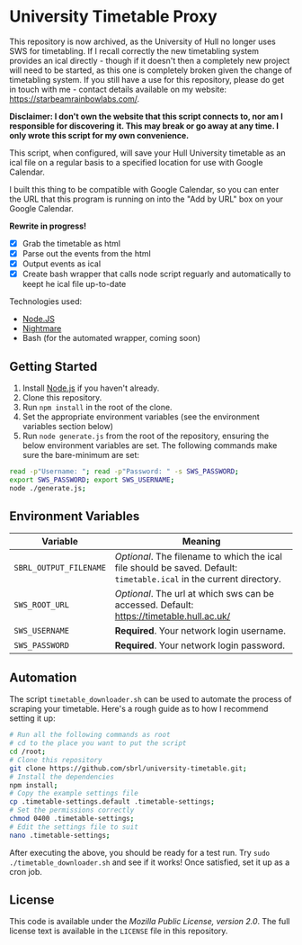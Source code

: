 # University Timetable Proxy

This repository is now archived, as the University of Hull no longer uses SWS for timetabling. If I recall correctly the new timetabling system provides an ical directly - though if it doesn't then a completely new project will need to be started, as this one is completely broken given the change of timetabling system. If you still have a use for this repository, please do get in touch with me - contact details available on my website: <https://starbeamrainbowlabs.com/>.


**Disclaimer: I don't own the website that this script connects to, nor am I responsible for discovering it. This may break or go away at any time. I only wrote this script for my own convenience.**

This script, when configured, will save your Hull University timetable as an ical file on a regular basis to a specified location for use with Google Calendar.

I built this thing to be compatible with Google Calendar, so you can enter 
the URL that this program is running on into the "Add by URL" box on your 
Google Calendar.

**Rewrite in progress!**

 - [x] Grab the timetable as html
 - [x] Parse out the events from the html
 - [x] Output events as ical
 - [x] Create bash wrapper that calls node script reguarly and automatically to keept he ical file up-to-date

Technologies used:
 - [Node.JS](https://nodejs.org/)
 - [Nightmare](https://npmjs.org/packages/nightmare)
 - Bash (for the automated wrapper, coming soon)

## Getting Started
1. Install [Node.js](//nodejs.org/) if you haven't already.
2. Clone this repository.
3. Run `npm install` in the root of the clone.
4. Set the appropriate environment variables (see the environment variables section below)
5. Run `node generate.js` from the root of the repository, ensuring the below environment variables are set. The following commands make sure the bare-minimum are set:

```bash
read -p"Username: "; read -p"Password: " -s SWS_PASSWORD;
export SWS_PASSWORD; export SWS_USERNAME;
node ./generate.js;
```

## Environment Variables

Variable                | Meaning
------------------------|---------------------------
`SBRL_OUTPUT_FILENAME`  | _Optional_. The filename to which the ical file should be saved. Default: `timetable.ical` in the current directory.
`SWS_ROOT_URL`          | _Optional_. The url at which sws can be accessed. Default: https://timetable.hull.ac.uk/
`SWS_USERNAME`          | **Required**. Your network login username.
`SWS_PASSWORD`          | **Required**. Your network login password.

## Automation
The script `timetable_downloader.sh` can be used to automate the process of scraping your timetable. Here's a rough guide as to how I recommend setting it up:

```bash
# Run all the following commands as root
# cd to the place you want to put the script
cd /root;
# Clone this repository
git clone https://github.com/sbrl/university-timetable.git;
# Install the dependencies
npm install;
# Copy the example settings file
cp .timetable-settings.default .timetable-settings;
# Set the permissions correctly
chmod 0400 .timetable-settings;
# Edit the settings file to suit
nano .timetable-settings;
```

After executing the above, you should be ready for a test run. Try `sudo ./timetable_downloader.sh` and see if it works! Once satisfied, set it up as a cron job.

## License
This code is available under the _Mozilla Public License, version 2.0_. The full license text is available in the `LICENSE` file in this repository.
